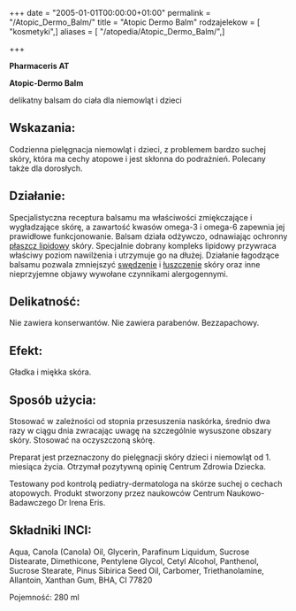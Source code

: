 +++
date = "2005-01-01T00:00:00+01:00"
permalink = "/Atopic_Dermo_Balm/"
title = "Atopic Dermo Balm"
rodzajelekow = [ "kosmetyki",]
aliases = [ "/atopedia/Atopic_Dermo_Balm/",]

+++

**Pharmaceris AT**

**Atopic-Dermo Balm**

delikatny balsam do ciała dla niemowląt i dzieci

Wskazania:
----------

Codzienna pielęgnacja niemowląt i dzieci, z problemem bardzo suchej skóry, która ma cechy atopowe i jest skłonna do podrażnień. Polecany także dla dorosłych.

Działanie:
----------

Specjalistyczna receptura balsamu ma właściwości zmiękczające i wygładzające skórę, a zawartość kwasów omega-3 i omega-6 zapewnia jej prawidłowe funkcjonowanie. Balsam działa odżywczo, odnawiając ochronny [płaszcz lipidowy](/atopedia/płaszcz_lipidowy "wikilink") skóry. Specjalnie dobrany kompleks lipidowy przywraca właściwy poziom nawilżenia i utrzymuje go na dłużej. Działanie łagodzące balsamu pozwala zmniejszyć [swędzenie](/atopedia/świąd "wikilink") i [łuszczenie](/atopedia/łuszczenie "wikilink") skóry oraz inne nieprzyjemne objawy wywołane czynnikami alergogennymi.

Delikatność:
------------

Nie zawiera konserwantów. Nie zawiera parabenów. Bezzapachowy.

Efekt:
------

Gładka i miękka skóra.

Sposób użycia:
--------------

Stosować w zależności od stopnia przesuszenia naskórka, średnio dwa razy w ciągu dnia zwracając uwagę na szczególnie wysuszone obszary skóry. Stosować na oczyszczoną skórę.

Preparat jest przeznaczony do pielęgnacji skóry dzieci i niemowląt od 1. miesiąca życia. Otrzymał pozytywną opinię Centrum Zdrowia Dziecka.

Testowany pod kontrolą pediatry-dermatologa na skórze suchej o cechach atopowych. Produkt stworzony przez naukowców Centrum Naukowo-Badawczego Dr Irena Eris.

Składniki INCI:
---------------

Aqua, Canola (Canola) Oil, Glycerin, Parafinum Liquidum, Sucrose Distearate, Dimethicone, Pentylene Glycol, Cetyl Alcohol, Panthenol, Sucrose Stearate, Pinus Sibirica Seed Oil, Carbomer, Triethanolamine, Allantoin, Xanthan Gum, BHA, CI 77820

Pojemność: 280 ml
